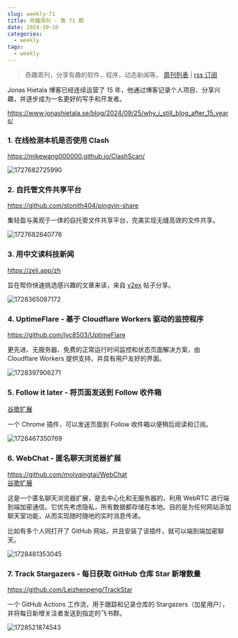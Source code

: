 ```yaml
---
slug: weekly-71
title: 奇趣周刊 - 第 71 期
date: 2024-10-10
categories:
  - weekly
tags:
  - weekly
---
```


> 奇趣周刊，分享有趣的软件，程序，动态新闻等。 [周刊列表](/categories/weekly/) | [rss 订阅](/categories/weekly/index.xml)

Jonas Hietala 博客已经连续运营了 15 年，他通过博客记录个人项目、分享兴趣，并逐步成为一名更好的写手和开发者。

https://www.jonashietala.se/blog/2024/09/25/why_i_still_blog_after_15_years/

### 1. 在线检测本机是否使用 Clash

https://mikewang000000.github.io/ClashScan/

![1727682725990](https://imgurl.zishu.me/2024/09/1727682725990.webp)

### 2. 自托管文件共享平台

https://github.com/stonith404/pingvin-share

集轻盈与美观于一体的自托管文件共享平台，完美实现无缝高效的文件共享。

![1727682840776](https://imgurl.zishu.me/2024/09/1727682840776.webp)

### 3. 用中文读科技新闻

https://zeli.app/zh

旨在帮你快速挑选感兴趣的文章来读，来自 [v2ex](https://www.v2ex.com/t/1078143) 帖子分享。

![1728365087172](https://imgurl.zishu.me/2024/10/1728365087172.webp)

### 4. UptimeFlare - 基于 Cloudflare Workers 驱动的监控程序

https://github.com/lyc8503/UptimeFlare

更先进、无服务器、免费的正常运行时间监控和状态页面解决方案，由 Cloudflare Workers 提供支持，并具有用户友好的界面。

![1728397906271](https://imgurl.zishu.me/2024/10/1728397906271.webp)

### 5. Follow it later - 将页面发送到 Follow 收件箱

[谷歌扩展](https://chromewebstore.google.com/detail/gjeindndfjefkhdngeghhhkclbnngofb)

一个 Chrome 插件，可以发送页面到 Follow 收件箱以便稍后阅读和订阅。

![1728467350769](https://imgurl.zishu.me/2024/10/1728467350769.webp)

### 6. WebChat - 匿名聊天浏览器扩展

https://github.com/molvqingtai/WebChat  
[谷歌扩展](https://chromewebstore.google.com/detail/webchat/cpaedhbidlpnbdfegakhiamfpndhjpgf)

这是一个匿名聊天浏览器扩展，是去中心化和无服务器的，利用 WebRTC 进行端到端加密通信。它优先考虑隐私，所有数据都存储在本地。目的是为任何网站添加聊天室功能，从而实现随时随地的实时消息传递。

比如有多个人同打开了 GitHub 网站，并且安装了该插件，就可以端到端加密聊天。

![1728481353045](https://imgurl.zishu.me/2024/10/1728481353045.webp)

### 7. Track Stargazers - 每日获取 GitHub 仓库 Star 新增数量

https://github.com/Leizhenpeng/TrackStar

一个 GitHub Actions 工作流，用于跟踪和记录仓库的 Stargazers（加星用户），并将每日新增关注者发送到指定的飞书群。

![1728521874543](https://imgurl.zishu.me/2024/10/1728521874543.webp)
